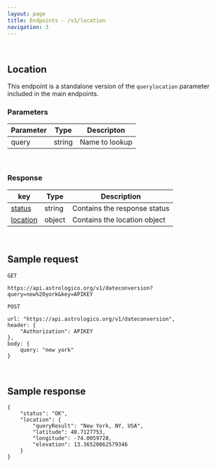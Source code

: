 ```yaml
---
layout: page
title: Endpoints - /v1/location
navigation: 3
---
```


<style>
	.inner a {
		color: royalblue;
		font-weight: bold;
	}
	.inner code {
		font-size: 100%;
	}
	.navigation li {
		padding: 5px;
	}
	@media (min-width: 745px) {
		.sidebar {
			width: 30%;
		}
	}
</style>

<br>

## Location

This endpoint is a standalone version of the `querylocation` parameter included in the main endpoints.

### Parameters

| Parameter | Type | Descripton |
|---|---|---|
| query | string | Name to lookup |

<br>

### Response

| key | Type | Description |
|---|---|---|
| [status](/astrologico/res_status.html) | string | Contains the response status |
| [location](/astrologico/res_metadata.html#location) | object | Contains the location object |

<br>

## Sample request

```
GET

https://api.astrologico.org/v1/dateconversion?query=new%20york&key=APIKEY
```

```
POST

url: "https://api.astrologico.org/v1/dateconversion",
header: {
	"Authorization": APIKEY
},
body: {
	query: "new york"
}
```

<br>

## Sample response

```
{
	"status": "OK",
	"location": {
		"queryResult": "New York, NY, USA",
		"latitude": 40.7127753,
		"longitude": -74.0059728,
		"elevation": 13.36520862579346
	}
}
```

<br><br><br>

